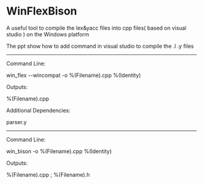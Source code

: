 # WinFlexBison
A useful tool to compile the lex&amp;yacc files into cpp files( based on visual studio ) on the Windows platform

The ppt show how to add command in visual studio to compile the .l .y files

----------

Command Line:

win_flex --wincompat  -o %(Filename).cpp  %(Identity)

Outputs:  

%(Filename).cpp

Additional Dependencies: 

parser.y

----------

Command Line: 

win_bison -o %(Filename).cpp %(Identity)

Outputs:
			
%(Filename).cpp ; %(Filename).h
